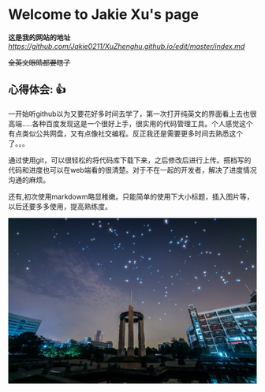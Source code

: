 # Welcome to Jakie Xu's page

**这是我的网站的地址**
_https://github.com/Jakie0211/XuZhenghu.github.io/edit/master/index.md_

~~全英文眼睛都要瞎了~~

## 心得体会: :+1:

一开始听github以为又要花好多时间去学了，第一次打开纯英文的界面看上去也很高端.....各种百度发现这是一个很好上手，很实用的代码管理工具。个人感觉这个有点类似公共网盘，又有点像社交编程。反正我还是需要更多时间去熟悉这个了。。。

通过使用git，可以很轻松的将代码库下载下来，之后修改后进行上传。搭档写的代码和进度也可以在web端看的很清楚。对于不在一起的开发者，解决了进度情况沟通的麻烦。

还有,初次使用markdowm略显稚嫩。只能简单的使用下大小标题，插入图片等，以后还要多多使用，提高熟练度。

![img](./图片3.png)
